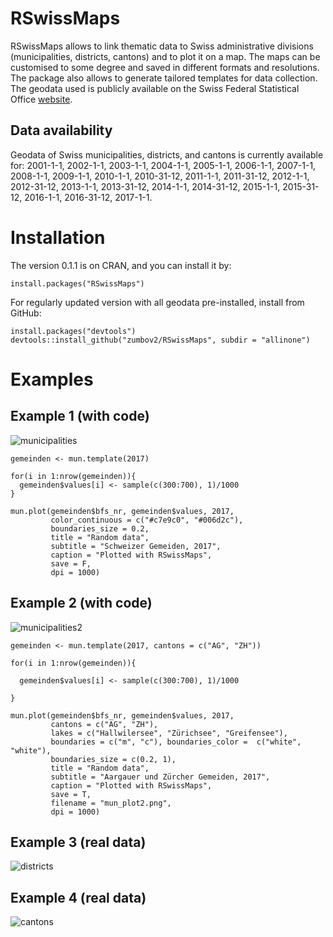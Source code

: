 # RSwissMaps

RSwissMaps allows to link thematic data to Swiss administrative divisions (municipalities, districts, cantons) and to plot it on a map. The maps can be customised to some degree and saved in different formats and resolutions. The package also allows to generate tailored templates for data collection. The geodata used is publicly available on the Swiss Federal Statistical Office [website](https://www.bfs.admin.ch/bfs/de/home/dienstleistungen/geostat/geodaten-bundesstatistik.html>).

## Data availability
Geodata of Swiss municipalities, districts, and cantons is currently available for: 2001-1-1, 2002-1-1, 2003-1-1, 2004-1-1, 2005-1-1, 2006-1-1, 2007-1-1, 2008-1-1, 2009-1-1, 2010-1-1, 2010-31-12, 2011-1-1, 2011-31-12, 2012-1-1, 2012-31-12, 2013-1-1, 2013-31-12, 2014-1-1, 2014-31-12, 2015-1-1, 2015-31-12, 2016-1-1, 2016-31-12, 2017-1-1.

# Installation
The version 0.1.1 is on CRAN, and you can install it by:
```
install.packages("RSwissMaps")
```
For regularly updated version with all geodata pre-installed, install from GitHub:
```
install.packages("devtools")
devtools::install_github("zumbov2/RSwissMaps", subdir = "allinone")
```

# Examples
## Example 1 (with code)
![municipalities](https://github.com/zumbov2/RSwissMaps/blob/master/plots/mun_plot.png)
```
gemeinden <- mun.template(2017)

for(i in 1:nrow(gemeinden)){
  gemeinden$values[i] <- sample(c(300:700), 1)/1000
}

mun.plot(gemeinden$bfs_nr, gemeinden$values, 2017,
         color_continuous = c("#c7e9c0", "#006d2c"),
         boundaries_size = 0.2,
         title = "Random data",
         subtitle = "Schweizer Gemeiden, 2017",
         caption = "Plotted with RSwissMaps",
         save = F,
         dpi = 1000)
```

## Example 2 (with code)
![municipalities2](https://github.com/zumbov2/RSwissMaps/blob/master/plots/mun_plot2.png)
```
gemeinden <- mun.template(2017, cantons = c("AG", "ZH"))

for(i in 1:nrow(gemeinden)){
  
  gemeinden$values[i] <- sample(c(300:700), 1)/1000
  
}

mun.plot(gemeinden$bfs_nr, gemeinden$values, 2017,
         cantons = c("AG", "ZH"),
         lakes = c("Hallwilersee", "Zürichsee", "Greifensee"),
         boundaries = c("m", "c"), boundaries_color =  c("white", "white"),
         boundaries_size = c(0.2, 1),
         title = "Random data",
         subtitle = "Aargauer und Zürcher Gemeiden, 2017",
         caption = "Plotted with RSwissMaps",
         save = T,
         filename = "mun_plot2.png",
         dpi = 1000)
```

## Example 3 (real data)
![districts](https://github.com/zumbov2/RSwissMaps/blob/master/plots/dis_plot.png)

## Example 4 (real data)
![cantons](https://github.com/zumbov2/RSwissMaps/blob/master/plots/can_plot.png)

